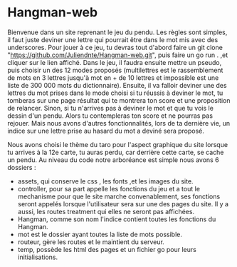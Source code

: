 # Hangman-web

Bienvenue dans un site reprenant le jeu du pendu. Les règles sont simples, il faut juste deviner une lettre qui pourrait être dans le mot mis avec des underscores. Pour jouer à ce jeu, tu devras tout d'abord faire un git clone "https://github.com/Juliendnte/Hangman-web.git", puis faire un go run . ,et cliquer sur le lien affiché. Dans le jeu, il faudra ensuite mettre un pseudo, puis choisir un des 12 modes proposés (multilettres est le rassemblement de mots en 3 lettres jusqu'à mot en + de 10 lettres et impossible est une liste de 300 000 mots du dictionnaire).
Ensuite, il va falloir deviner une des lettres du mot prises dans le mode choisi si tu réussis à deviner le mot, tu tomberas sur une page résultat qui te montrera ton score et une proposition de relancer. Sinon, si tu n'arrives pas à deviner le mot et que tu vois le dessin d'un pendu. Alors tu contempleras ton score et ne pourras pas rejouer.
Mais nous avons d'autres fonctionnalités, lors de ta dernière vie, un indice sur une lettre prise au hasard du mot a deviné sera proposé.


Nous avons choisi le thème du taro pour l'aspect graphique du site lorsque tu arrives à la 12e carte, tu auras perdu, car derrière cette carte, se cache un pendu.
Au niveau du code notre arboréance est simple nous avons 6 dossiers :

- assets, qui conserve le css , les fonts ,et les images du site.
- controller, pour sa part appelle les fonctions du jeu et a tout le mechanisme pour que le site marche convenablement, ses fonctions seront appelés lorsque l'utilisateur sera sur une des pages du site. Il y a aussi, les routes treatment qui elles ne seront pas affichées.
- Hangman, comme son nom l'indice contient toutes les fonctions du Hangman.
- mot est le dossier ayant toutes la liste de mots possible.
- routeur, gère les routes et le maintient du serveur.
- temp, possède les html des pages et un fichier go pour leurs initialisations.